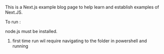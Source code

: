 This is a Next.js example blog page to help learn and establish examples of Next.JS.

To run :

node.js must be installed.

1. first time run wil require navigating to the folder in powershell and running 